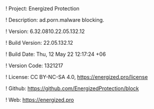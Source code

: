 ! Project: Energized Protection

! Description: ad.porn.malware blocking.

! Version: 6.32.0810.22.05.132.12

! Build Version: 22.05.132.12

! Build Date: Thu, 12 May 22 12:17:24 +06

! Version Code: 1321217

! License: CC BY-NC-SA 4.0, https://energized.pro/license

! Github: https://github.com/EnergizedProtection/block

! Web: https://energized.pro
